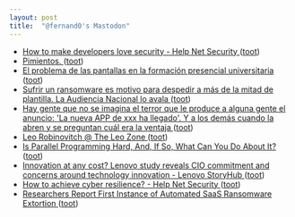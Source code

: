 ```yaml
---
layout: post
title:  "@fernand0's Mastodon"
---
```

*  [How to make developers love security - Help Net Security ](https://www.helpnetsecurity.com/2023/06/07/developers-security-tasks) ([toot](https://mastodon.social/@fernand0/110592258981549779))
*  [Pimientos. ](https://avecesunafoto.wordpress.com/2023/06/22/pimientos) ([toot](https://mastodon.social/@fernand0/110589043478288945))
*  [El problema de las pantallas en la formación presencial universitaria ](https://www.consultorartesano.com/2023/04/el-problema-de-las-pantallas-en-la-formacion-presencial-universitaria.htm) ([toot](https://mastodon.social/@fernand0/110588982739874882))
*  [Sufrir un ransomware es motivo para despedir a más de la mitad de plantilla. La Audiencia Nacional lo avala ](https://www.genbeta.com/actualidad/sufrir-ransomware-motivo-para-despedir-a-mitad-plantilla-audiencia-nacional-aval) ([toot](https://mastodon.social/@fernand0/110588868868588303))
*  [Hay gente que no se imagina el terror que le produce a alguna gente el anuncio: &#39;La nueva APP de xxx ha llegado&#39;. Y a los demás cuando la abren y se preguntan cuál era la ventaja ](https://mastodon.social/@fernand0/110588768368772195) ([toot](https://mastodon.social/@fernand0/110588768368772195))
*  [Leo Robinovitch @ The Leo Zone ](https://theleo.zone/posts/hashmap-in-c) ([toot](https://mastodon.social/@fernand0/110588472000528605))
*  [Is Parallel Programming Hard, And, If So, What Can You Do About It? ](https://mirrors.edge.kernel.org/pub/linux/kernel/people/paulmck/perfbook/perfbook.htm) ([toot](https://mastodon.social/@fernand0/110588288087532956))
*  [Innovation at any cost? Lenovo study reveals CIO commitment and concerns around technology innovation - Lenovo StoryHub ](https://news.lenovo.com/pressroom/press-releases/study-reveals-cio-commitment-concerns-technology-innovation) ([toot](https://mastodon.social/@fernand0/110588141333415091))
*  [How to achieve cyber resilience? - Help Net Security ](https://www.helpnetsecurity.com/2023/06/13/cyber-resilience-continuous-approach) ([toot](https://mastodon.social/@fernand0/110587874603751673))
*  [Researchers Report First Instance of Automated SaaS Ransomware Extortion ](https://www.darkreading.com/cloud/researchers-report-first-instance-of-automated-saas-ransomware-extortio) ([toot](https://mastodon.social/@fernand0/110587696443605856))
